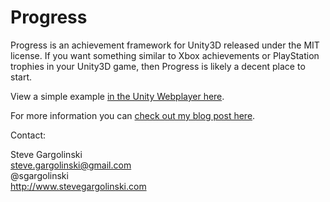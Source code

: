 Progress
========

Progress is an achievement framework for Unity3D released under the MIT license. If you want something similar to Xbox achievements or PlayStation trophies in your Unity3D game, then Progress is likely a decent place to start.

View a simple example [in the Unity Webplayer here](http://www.stevegargolinski.com/projectfiles/Progress/WebPlayer.html).

For more information you can [check out my blog post here](http://www.stevegargolinski.com/progress-a-free-achievement-framework-for-unity/).

Contact:

Steve Gargolinski  
steve.gargolinski@gmail.com  
@sgargolinski  
http://www.stevegargolinski.com
